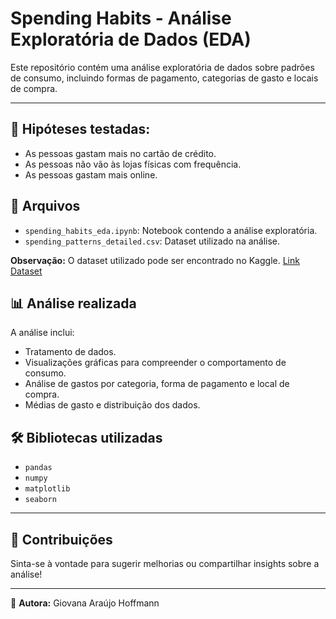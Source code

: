 # Spending Habits - Análise Exploratória de Dados (EDA)
Este repositório contém uma análise exploratória de dados sobre padrões de consumo, incluindo formas de pagamento, categorias de gasto e locais de compra.

---

## 📌 Hipóteses testadas:
- As pessoas gastam mais no cartão de crédito.
- As pessoas não vão às lojas físicas com frequência.
- As pessoas gastam mais online.

## 📂 Arquivos
- `spending_habits_eda.ipynb`: Notebook contendo a análise exploratória.
- `spending_patterns_detailed.csv`: Dataset utilizado na análise.
 
**Observação:** O dataset utilizado pode ser encontrado no Kaggle.
[Link Dataset](https://www.kaggle.com/datasets/ahmedmohamed2003/spending-habits)

## 📊 Análise realizada
A análise inclui:
- Tratamento de dados.
- Visualizações gráficas para compreender o comportamento de consumo.
- Análise de gastos por categoria, forma de pagamento e local de compra.
- Médias de gasto e distribuição dos dados.

## 🛠 Bibliotecas utilizadas
- `pandas`
- `numpy`
- `matplotlib`
- `seaborn`

---

## 📢 Contribuições
Sinta-se à vontade para sugerir melhorias ou compartilhar insights sobre a análise!

---

📌 **Autora:** Giovana Araújo Hoffmann